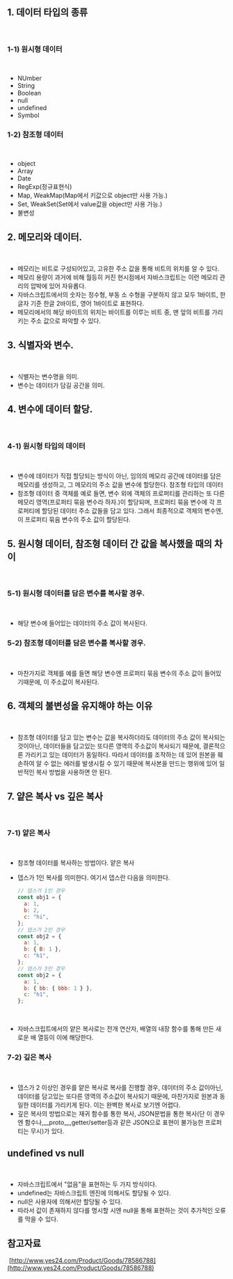 ## 1\. 데이터 타입의 종류

​

### 1-1) 원시형 데이터

​

- NUmber
- String
- Boolean
- null
- undefined
- Symbol
  ​

### 1-2) 참조형 데이터

​

- object
- Array
- Date
- RegExp(정규표현식)
- Map, WeakMap(Map에서 키값으로 object만 사용 가능.)
- Set, WeakSet(Set에서 value값을 object만 사용 가능.)
- 불변성
  ​

## 2\. 메모리와 데이터.

​

- 메모리는 비트로 구성되어있고, 고유한 주소 값을 통해 비트의 위치를 알 수 있다.
- 메모리 용량이 과거에 비해 월등히 커진 현시점에서 자바스크립트는 이런 메모리 관리의 압박에 있어 자유롭다.
- 자바스크립트에서의 숫자는 정수형, 부동 소 수형을 구분하지 않고 모두 1바이트, 한 글자 기준 한글 2바이트, 영어 1바이트로 표현하다.
- 메모리에서의 해당 바이트의 위치는 바이트를 이루는 비트 중, 맨 앞의 비트를 가리키는 주소 값으로 파악할 수 있다.
  ​

## 3\. 식별자와 변수.

​

- 식별자는 변수명을 의미.
- 변수는 데이터가 담길 공간을 의미.
  ​

## 4\. 변수에 데이터 할당.

​

### 4-1) 원시형 타입의 데이터

​

- 변수에 데이터가 직접 할당되는 방식이 아닌, 임의의 메모리 공간에 데이터를 담은 메모리를 생성하고, 그 메모리의 주소 값을 변수에 할당한다. 참조형 타입의 데이터
- 참조형 데이터 중 객체를 예로 들면, 변수 외에 객체의 프로퍼티를 관리하는 또 다른 메모리 영역(프로퍼티 묶음 변수라 하자.)이 할당되며, 프로퍼티 묶음 변수에 각 프로퍼티에 할당된 데이터 주소 값들을 담고 있다. 그래서 최종적으로 객체의 변수엔, 이 프로퍼티 묶음 변수의 주소 값이 할당된다.
  ​

## 5\. 원시형 데이터, 참조형 데이터 간 값을 복사했을 때의 차이

​

### 5-1) 원시형 데이터를 담은 변수를 복사할 경우.

​

- 해당 변수에 들어있는 데이터의 주소 값이 복사된다.
  ​

### 5-2) 참조형 데이터를 담은 변수를 복사할 경우.

​

- 마찬가지로 객체를 예를 들면 해당 변수엔 프로퍼티 묶음 변수의 주소 값이 들어있기때문에, 이 주소값이 복사된다.
  ​

## 6\. 객체의 불변성을 유지해야 하는 이유

​

- 참조형 데이터를 담고 있는 변수는 값을 복사하더라도 데이터의 주소 값이 복사되는것이아닌, 데이터들을 담고있는 또다른 영역의 주소값이 복사되기 때문에, 결론적으론 가리키고 있는 데이터가 동일하다. 따라서 데이터를 조작하는 데 있어 원본을 훼손하여 알 수 없는 에러를 발생시킬 수 있기 때문에 복사본을 만드는 행위에 있어 일반적인 복사 방법을 사용하면 안 된다.
  ​

## 7\. 얕은 복사 vs 깊은 복사

​

### 7-1) 얕은 복사

​

- 참조형 데이터를 복사하는 방법이다. 얕은 복사
- 뎁스가 1인 복사를 의미한다. 여기서 뎁스란 다음을 의미한다.

  ```js
  // 뎁스가 1인 경우
  const obj1 = {
    a: 1,
    b: 2,
    c: "hi",
  };
  // 뎁스가 2인 경우
  const obj2 = {
    a: 1,
    b: { B: 1 },
    c: "h1",
  };
  // 뎁스가 3인 경우
  const obj2 = {
    a: 1,
    b: { bb: { bbb: 1 } },
    c: "h1",
  };
  ```

​

- 자바스크립트에서의 얕은 복사로는 전개 연산자, 배열의 내장 함수를 통해 만든 새로운 배 열등이 이에 해당한다.
  ​

### 7-2) 깊은 복사

​

- 뎁스가 2 이상인 경우를 얕은 복사로 복사를 진행할 경우, 데이터의 주소 값이아닌, 데이터를 담고있는 또다른 영역의 주소값이 복사되기 때문에, 마찬가지로 원본과 동일한 데이터를 가리키게 된다. 이는 완벽한 복사로 보기엔 어렵다.
- 깊은 복사의 방법으로는 재귀 함수를 통한 복사, JSON문법을 통한 복사(단 이 경우엔 함수나,\_\_proto\_\_,getter/setter등과 같은 JSON으로 표현이 불가능한 프로퍼티는 무시)가 있다.
  ​

## undefined vs null

​

- 자바스크립트에서 "없음"을 표현하는 두 가지 방식이다.
- undefined는 자바스크립트 엔진에 의해서도 할당될 수 있다.
- null은 사용자에 의해서만 할당될 수 있다.
- 따라서 값이 존재하지 않다를 명시할 시엔 null을 통해 표현하는 것이 추가적인 오류를 막을 수 있다.
  ​

## 참고자료

​
[http://www.yes24.com/Product/Goods/78586788](http://www.yes24.com/Product/Goods/78586788)
